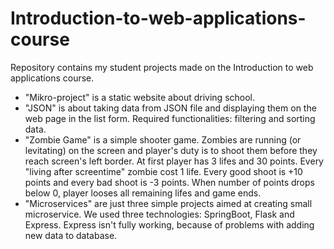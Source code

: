 # Introduction-to-web-applications-course
Repository contains my student projects made on the Introduction to web applications course. 
* "Mikro-project" is a static website about driving school. 
* "JSON" is about taking data from JSON file and displaying them on the web page in the list form. Required functionalities: filtering and sorting data. 
* "Zombie Game" is a simple shooter game. Zombies are running (or levitating) on the screen and player's duty is to shoot them before they reach screen's left border. At first player has 3 lifes and 30 points. Every "living after screentime" zombie cost 1 life. Every good shoot is +10 points and every bad shoot is -3 points. When number of points drops below 0, player looses all remaining lifes and game ends.  
 * "Microservices" are just three simple projects aimed at creating small microservice. We used three technologies: SpringBoot, Flask and Express. Express isn't fully working, because of problems with adding new data to database.